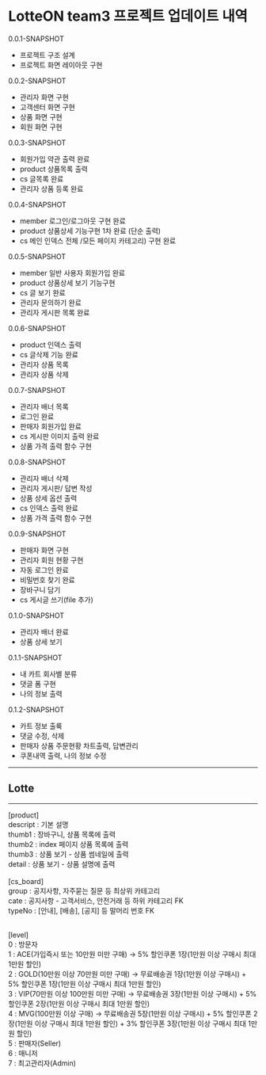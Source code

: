 # LotteON team3 프로젝트 업데이트 내역

0.0.1-SNAPSHOT
 - 프로젝트 구조 설계
 - 프로젝트 화면 레이아웃 구현

0.0.2-SNAPSHOT
 - 관리자 화면 구현
 - 고객센터 화면 구현
 - 상품 화면 구현
 - 회원 화면 구현

0.0.3-SNAPSHOT
 - 회원가입 약관 출력 완료
 - product 상품목록 출력
 - cs 글목록 완료
 - 관리자 상품 등록 완료

0.0.4-SNAPSHOT
 - member 로그인/로그아웃 구현 완료
 - product 상품상세 기능구현 1차 완료 (단순 출력)
 - cs 메인 인덱스 전체 /모든 페이지 카테고리) 구현 완료

0.0.5-SNAPSHOT
 - member 일반 사용자 회원가입 완료
 - product 상품상세 보기 기능구현
 - cs 글 보기 완료
 - 관리자 문의하기 완료
 - 관리자 게시판 목록 완료

0.0.6-SNAPSHOT
 - product 인덱스 출력
 - cs 글삭제 기능 완료
 - 관리자 상품 목록
 - 관리자 상품 삭제

0.0.7-SNAPSHOT
 - 관리자 배너 목록
 - 로그인 완료
 - 판매자 회원가입 완료
 - cs 게시판 이미지 출력 완료
 - 상품 가격 출력 함수 구현
   
0.0.8-SNAPSHOT
 - 관리자 배너 삭제
 - 관리자 게시판/ 답변 작성
 - 상품 상세 옵션 출력
 - cs 인덱스 출력 완료
 - 상품 가격 출력 함수 구현
   
0.0.9-SNAPSHOT
 - 판매자 화면 구현
 - 관리자 회원 현황 구현
 - 자동 로그인 완료
 - 비밀번호 찾기 완료
 - 장바구니 담기
 - cs 게시글 쓰기(file 추가)

0.1.0-SNAPSHOT
 - 관리자 배너 완료
 - 상품 상세 보기

0.1.1-SNAPSHOT
 - 내 카트 회사별 분류
 - 댓글 폼 구현
 - 나의 정보 출력

0.1.2-SNAPSHOT
 - 카트 정보 출륙
 - 댓글 수정, 삭제
 - 판매자 상품 주문현황 차트출력, 답변관리
 - 쿠폰내역 출력, 나의 정보 수정
   
---
## Lotte
----

[product] <br>
descript : 기본 설명 <br>
thumb1 : 장바구니, 상품 목록에 출력<br>
thumb2 : index 페이지 상품 목록에 출력<br>
thumb3 : 상품 보기 - 상품 썸네일에 출력<br>
detail    : 상품 보기 - 상품 설명에 출력<br><br>
[cs_board]<br>
group   : 공지사항, 자주묻는 질문 등 최상위 카테고리<br>
cate     : 공지사항 - 고객서비스, 안전거래 등 하위 카테고리 FK<br>
typeNo : [안내], [배송], [공지] 등 말머리 번호 FK<br><br>

[level]<br>
0 : 방문자<br>
1 : ACE(가입즉시 또는 10만원 미만 구매) -> 5% 할인쿠폰 1장(1만원 이상 구매시 최대 1만원 할인)<br>
2 : GOLD(10만원 이상 70만원 미만 구매) -> 무료배송권 1장(1만원 이상 구매시) + 5% 할인쿠폰 1장(1만원 이상 구매시 최대 1만원 할인)<br>
3 : VIP(70만원 이상 100만원 미만 구매) -> 무료배송권 3장(1만원 이상 구매시) + 5% 할인쿠폰 2장(1만원 이상 구매시 최대 1만원 할인)<br>
4 : MVG(100만원 이상 구매) -> 무료배송권 5장(1만원 이상 구매시) + 5% 할인쿠폰 2장(1만원 이상 구매시 최대 1만원 할인) + 3% 할인쿠폰 3장(1만원 이상 구매시 최대 1만원 할인)<br>
5 : 판매자(Seller)<br>
6 : 매니저<br>
7 : 최고관리자(Admin)<br><br>
